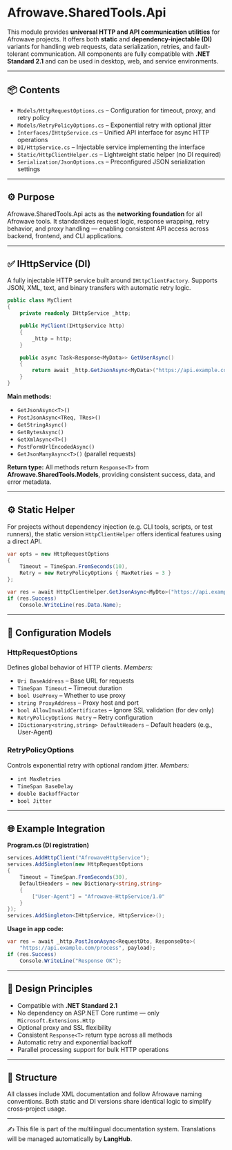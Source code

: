 ﻿# Afrowave.SharedTools.Api

This module provides **universal HTTP and API communication utilities** for Afrowave projects.
It offers both **static** and **dependency-injectable (DI)** variants for handling web requests, data serialization, retries, and fault-tolerant communication.
All components are fully compatible with **.NET Standard 2.1** and can be used in desktop, web, and service environments.

---

## 📦 Contents

* `Models/HttpRequestOptions.cs` – Configuration for timeout, proxy, and retry policy
* `Models/RetryPolicyOptions.cs` – Exponential retry with optional jitter
* `Interfaces/IHttpService.cs` – Unified API interface for async HTTP operations
* `DI/HttpService.cs` – Injectable service implementing the interface
* `Static/HttpClientHelper.cs` – Lightweight static helper (no DI required)
* `Serialization/JsonOptions.cs` – Preconfigured JSON serialization settings

---

## ⚙️ Purpose

Afrowave.SharedTools.Api acts as the **networking foundation** for all Afrowave tools.
It standardizes request logic, response wrapping, retry behavior, and proxy handling — enabling consistent API access across backend, frontend, and CLI applications.

---

## ✅ IHttpService (DI)

A fully injectable HTTP service built around `IHttpClientFactory`.
Supports JSON, XML, text, and binary transfers with automatic retry logic.

```csharp
public class MyClient
{
    private readonly IHttpService _http;

    public MyClient(IHttpService http)
    {
        _http = http;
    }

    public async Task<Response<MyData>> GetUserAsync()
    {
        return await _http.GetJsonAsync<MyData>("https://api.example.com/user");
    }
}
```

**Main methods:**

* `GetJsonAsync<T>()`
* `PostJsonAsync<TReq, TRes>()`
* `GetStringAsync()`
* `GetBytesAsync()`
* `GetXmlAsync<T>()`
* `PostFormUrlEncodedAsync()`
* `GetJsonManyAsync<T>()` (parallel requests)

**Return type:**
All methods return `Response<T>` from **Afrowave.SharedTools.Models**, providing consistent success, data, and error metadata.

---

## ⚙️ Static Helper

For projects without dependency injection (e.g. CLI tools, scripts, or test runners),
the static version `HttpClientHelper` offers identical features using a direct API.

```csharp
var opts = new HttpRequestOptions
{
    Timeout = TimeSpan.FromSeconds(10),
    Retry = new RetryPolicyOptions { MaxRetries = 3 }
};

var res = await HttpClientHelper.GetJsonAsync<MyDto>("https://api.example.com", opts);
if (res.Success)
    Console.WriteLine(res.Data.Name);
```

---

## 🧬 Configuration Models

### HttpRequestOptions

Defines global behavior of HTTP clients.
*Members:*

* `Uri BaseAddress` – Base URL for requests
* `TimeSpan Timeout` – Timeout duration
* `bool UseProxy` – Whether to use proxy
* `string ProxyAddress` – Proxy host and port
* `bool AllowInvalidCertificates` – Ignore SSL validation (for dev only)
* `RetryPolicyOptions Retry` – Retry configuration
* `IDictionary<string,string> DefaultHeaders` – Default headers (e.g., User-Agent)

### RetryPolicyOptions

Controls exponential retry with optional random jitter.
*Members:*

* `int MaxRetries`
* `TimeSpan BaseDelay`
* `double BackoffFactor`
* `bool Jitter`

---

## 🌐 Example Integration

**Program.cs (DI registration)**

```csharp
services.AddHttpClient("AfrowaveHttpService");
services.AddSingleton(new HttpRequestOptions
{
    Timeout = TimeSpan.FromSeconds(30),
    DefaultHeaders = new Dictionary<string,string>
    {
        ["User-Agent"] = "Afrowave-HttpService/1.0"
    }
});
services.AddSingleton<IHttpService, HttpService>();
```

**Usage in app code:**

```csharp
var res = await _http.PostJsonAsync<RequestDto, ResponseDto>(
    "https://api.example.com/process", payload);
if (res.Success)
    Console.WriteLine("Response OK");
```

---

## 🧱 Design Principles

* Compatible with **.NET Standard 2.1**
* No dependency on ASP.NET Core runtime — only `Microsoft.Extensions.Http`
* Optional proxy and SSL flexibility
* Consistent `Response<T>` return type across all methods
* Automatic retry and exponential backoff
* Parallel processing support for bulk HTTP operations

---

## 🧭 Structure

All classes include XML documentation and follow Afrowave naming conventions.
Both static and DI versions share identical logic to simplify cross-project usage.

---

✍️ This file is part of the multilingual documentation system.
Translations will be managed automatically by **LangHub**.
